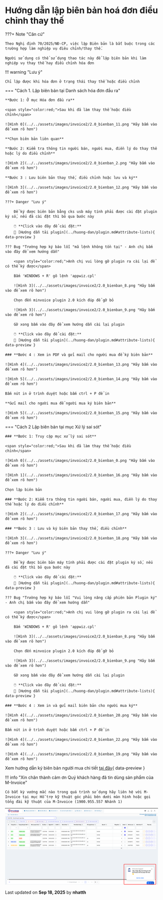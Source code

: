 # **Hướng dẫn lập biên bản hoá đơn điều chỉnh thay thế**

???+ Note "Căn cứ"

    Theo Nghị định 70/2025/NĐ-CP, việc lập Biên bản là bắt buộc trong các trường hợp làm nghiệp vụ điêu chỉnh/thay thế.

    Người sử dụng có thể sử dụng thao tác này để lập biên bản khi làm nghiệp vụ thay thế hay điều chỉnh hóa đơn

!!! warning "Lưu ý"

    Chỉ lập được khi hóa đơn ở trạng thái thay thế hoặc điều chỉnh

=== "Cách 1. Lập biên bản tại Danh sách hóa đơn đầu ra"

    **Bước 1: Ở mục Hóa đơn đầu ra**

    <span style="color:red;">Sau khi đã làm thay thế hoặc điều chỉnh</span>

    ![Hình 0](../../assets/images/invoice2/2.0_bienban_11.png "Hãy bấm vào để xem rõ hơn")

    **Chọn biên bản liên quan**

    **Bước 2: Kiểm tra thông tin người bán, người mua, điền lý do thay thế hoặc lý do điều chỉnh**

    ![Hình 2](../../assets/images/invoice2/2.0_bienban_2.png "Hãy bấm vào để xem rõ hơn")

    **Bước 3 : Lưu biên bản thay thế, điều chỉnh hoặc lưu và ký**

    ![Hình 3](../../assets/images/invoice2/2.0_bienban_12.png "Hãy bấm vào để xem rõ hơn")

    ???+ Danger "Lưu ý"

        Để ký được biên bản bằng cks usb máy tính phải được cài đặt plugin ký số, nếu đã cài đặt thì bỏ qua bước này

        🖱️ **Click vào đây để cài đặt:**
        📄 [Hướng dẫn tải plugin](../huong-dan/plugin.md#attribute-lists){ data-preview }

    ??? Bug "Trường hợp ký báo lỗi "mã lệnh không tồn tại" - Anh chị bấm vào đây để xem hướng dẫn"

        <span style="color:red;">Anh chị vui lòng gỡ plugin ra cài lại để có thể ký được</span>

        Bấm 'WINDOWS + R' gõ lệnh 'appwiz.cpl'

        ![Hình 3](../../assets/images/invoice2/2.0_bienban_8.png "Hãy bấm vào để xem rõ hơn")

        Chọn đến minvoice plugin 2.0 kích đúp để gỡ bỏ

        ![Hình 3](../../assets/images/invoice2/2.0_bienban_9.png "Hãy bấm vào để xem rõ hơn")

        Gỡ xong bấm vào đây để xem hướng dẫn cài lại plugin

        🖱️ **Click vào đây để cài đặt:**
        📄 [Hướng dẫn tải plugin](../huong-dan/plugin.md#attribute-lists){ data-preview }

    ### **Bước 4 : Xem in PDF và gửi mail cho người mua để ký biên bản**

    ![Hình 4](../../assets/images/invoice2/2.0_bienban_13.png "Hãy bấm vào để xem rõ hơn")

    ![Hình 5](../../assets/images/invoice2/2.0_bienban_14.png "Hãy bấm vào để xem rõ hơn")

    Bấm nút in ở trình duyệt hoặc bấm ctrl + P để in

    **Gửi mail cho người mua để người mua ký biên bản**

    ![Hình 5](../../assets/images/invoice2/2.0_bienban_15.png "Hãy bấm vào để xem rõ hơn")

=== "Cách 2 Lập biên bản tại mục Xử lý sai sót"

    ### **Bước 1: Truy cập mục xử lý sai sót**

    <span style="color:red;">Sau khi đã làm thay thế hoặc điều chỉnh</span>

    ![Hình 0](../../assets/images/invoice2/2.0_bienban_0.png "Hãy bấm vào để xem rõ hơn")

    ![Hình 1](../../assets/images/invoice2/2.0_bienban_16.png "Hãy bấm vào để xem rõ hơn")

    Chọn lập biên bản

    ### **Bước 2: Kiểm tra thông tin người bán, người mua, điền lý do thay thế hoặc lý do điều chỉnh**

    ![Hình 2](../../assets/images/invoice2/2.0_bienban_17.png "Hãy bấm vào để xem rõ hơn")

    ### **Bước 3 : Lưu và ký biên bản thay thế, điều chỉnh**

    ![Hình 3](../../assets/images/invoice2/2.0_bienban_18.png "Hãy bấm vào để xem rõ hơn")

    ???+ Danger "Lưu ý"

        Để ký được biên bản máy tính phải được cài đặt plugin ký số, nếu đã cài đặt thì bỏ qua bước này

        🖱️ **Click vào đây để cài đặt:**
        📄 [Hướng dẫn tải plugin](../huong-dan/plugin.md#attribute-lists){ data-preview }

    ??? Bug "Trường hợp ký báo lỗi "Vui lòng nâng cấp phiên bản Plugin ký" - Anh chị bấm vào đây để xem hướng dẫn"

        <span style="color:red;">Anh chị vui lòng gỡ plugin ra cài lại để có thể ký được</span>

        Bấm 'WINDOWS + R' gõ lệnh 'appwiz.cpl'

        ![Hình 3](../../assets/images/invoice2/2.0_bienban_8.png "Hãy bấm vào để xem rõ hơn")

        Chọn đến minvoice plugin 2.0 kích đúp để gỡ bỏ

        ![Hình 3](../../assets/images/invoice2/2.0_bienban_9.png "Hãy bấm vào để xem rõ hơn")

        Gỡ xong bấm vào đây để xem hướng dẫn cài lại plugin

        🖱️ **Click vào đây để cài đặt:**
        📄 [Hướng dẫn tải plugin](../huong-dan/plugin.md#attribute-lists){ data-preview }

    ### **Bước 4 : Xem in và gửi mail biên bản cho người mua ký**

    ![Hình 4](../../assets/images/invoice2/2.0_bienban_20.png "Hãy bấm vào để xem rõ hơn")

    Bấm nút in ở trình duyệt hoặc bấm ctrl + P để in

    ![Hình 4](../../assets/images/invoice2/2.0_bienban_22.png "Hãy bấm vào để xem rõ hơn")

    ![Hình 4](../../assets/images/invoice2/2.0_bienban_19.png "Hãy bấm vào để xem rõ hơn")

Xem hướng dẫn ký biên bản người mua chi tiết [tại đây](../huong-dan-ky-bien-ban-nguoi-mua#attribute-lists){ data-preview }

!!! info "Xin chân thành cảm ơn Quý khách hàng đã tin dùng sản phẩm của M-Invoice"

    Có bất kỳ vướng mắc nào trong quá trình sử dụng hãy liên hệ với M-Invoice tại mục Hỗ trợ kỹ thuật góc phải bên dưới màn hình hoặc gọi tổng đài kỹ thuật của M-Invoice (1900.955.557 Nhánh 1)

![Hình 7](../../assets/images/invoice2/hotro.png "Hãy bấm vào để xem rõ hơn")

<div class="last-updated">Last updated on <strong>Sep 18, 2025</strong> by <strong>nhatth</strong></div>
